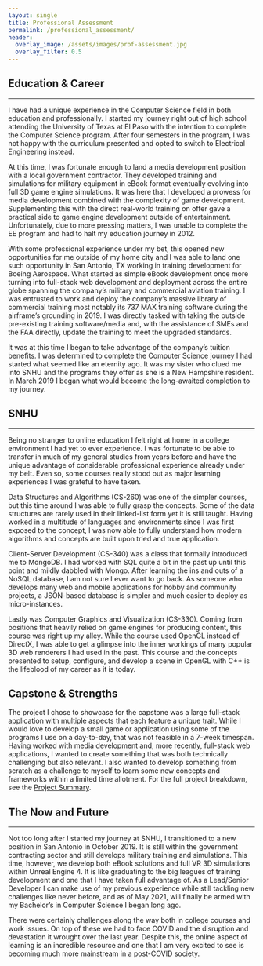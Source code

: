 ```yaml
---
layout: single
title: Professional Assessment
permalink: /professional_assessment/
header:
  overlay_image: /assets/images/prof-assessment.jpg
  overlay_filter: 0.5
---
```


## Education & Career
---
I have had a unique experience in the Computer Science field in both education and professionally. I started my journey right out of high school attending the University of Texas at El Paso with the intention to complete the Computer Science program. After four semesters in the program, I was not happy with the curriculum presented and opted to switch to Electrical Engineering instead.

At this time, I was fortunate enough to land a media development position with a local government contractor. They developed training and simulations for military equipment in eBook format eventually evolving into full 3D game engine simulations. It was here that I developed a prowess for media development combined with the complexity of game development. Supplementing this with the direct real-world training on offer gave a practical side to game engine development outside of entertainment. Unfortunately, due to more pressing matters, I was unable to complete the EE program and had to halt my education journey in 2012.

With some professional experience under my bet, this opened new opportunities for me outside of my home city and I was able to land one such opportunity in San Antonio, TX working in training development for Boeing Aerospace. What started as simple eBook development once more turning into full-stack web development and deployment across the entire globe spanning the company’s military and commercial aviation training. I was entrusted to work and deploy the company’s massive library of commercial training most notably its 737 MAX training software during the airframe’s grounding in 2019. I was directly tasked with taking the outside pre-existing training software/media and, with the assistance of SMEs and the FAA directly, update the training to meet the upgraded standards.

It was at this time I began to take advantage of the company’s tuition benefits. I was determined to complete the Computer Science journey I had started what seemed like an eternity ago. It was my sister who clued me into SNHU and the programs they offer as she is a New Hampshire resident. In March 2019 I began what would become the long-awaited completion to my journey.

## SNHU
---
Being no stranger to online education I felt right at home in a college environment I had yet to ever experience. I was fortunate to be able to transfer in much of my general studies from years before and have the unique advantage of considerable professional experience already under my belt. Even so, some courses really stood out as major learning experiences I was grateful to have taken.

Data Structures and Algorithms (CS-260) was one of the simpler courses, but this time around I was able to fully grasp the concepts. Some of the data structures are rarely used in their linked-list form yet it is still taught. Having worked in a multitude of languages and environments since I was first exposed to the concept, I was now able to fully understand how modern algorithms and concepts are built upon tried and true application.

Client-Server Development (CS-340) was a class that formally introduced me to MongoDB. I had worked with SQL quite a bit in the past up until this point and mildly dabbled with Mongo. After learning the ins and outs of a NoSQL database, I am not sure I ever want to go back. As someone who develops many web and mobile applications for hobby and community projects, a JSON-based database is simpler and much easier to deploy as micro-instances.

Lastly was Computer Graphics and Visualization (CS-330). Coming from positions that heavily relied on game engines for producing content, this course was right up my alley. While the course used OpenGL instead of DirectX, I was able to get a glimpse into the inner workings of many popular 3D web renderers I had used in the past. This course and the concepts presented to setup, configure, and develop a scene in OpenGL with C++ is the lifeblood of my career as it is today.

## Capstone & Strengths
The project I chose to showcase for the capstone was a large full-stack application with multiple aspects that each feature a unique trait. While I would love to develop a small game or application using some of the programs I use on a day-to-day, that was not feasible in a 7-week timespan. Having worked with media development and, more recently, full-stack web applications, I wanted to create something that was both technically challenging but also relevant. I also wanted to develop something from scratch as a challenge to myself to learn some new concepts and frameworks within a limited time allotment. For the full project breakdown, see the [Project Summary](/project_summary/).


## The Now and Future
---
Not too long after I started my journey at SNHU, I transitioned to a new position in San Antonio in October 2019. It is still within the government contracting sector and still develops military training and simulations. This time, however, we develop both eBook solutions and full VR 3D simulations within Unreal Engine 4. It is like graduating to the big leagues of training development and one that I have taken full advantage of. As a Lead/Senior Developer I can make use of my previous experience while still tackling new challenges like never before, and as of May 2021, will finally be armed with my Bachelor’s in Computer Science I began long ago. 

There were certainly challenges along the way both in college courses and work issues. On top of these we had to face COVID and the disruption and devastation it wrought over the last year. Despite this, the online aspect of learning is an incredible resource and one that I am very excited to see is becoming much more mainstream in a post-COVID society.

